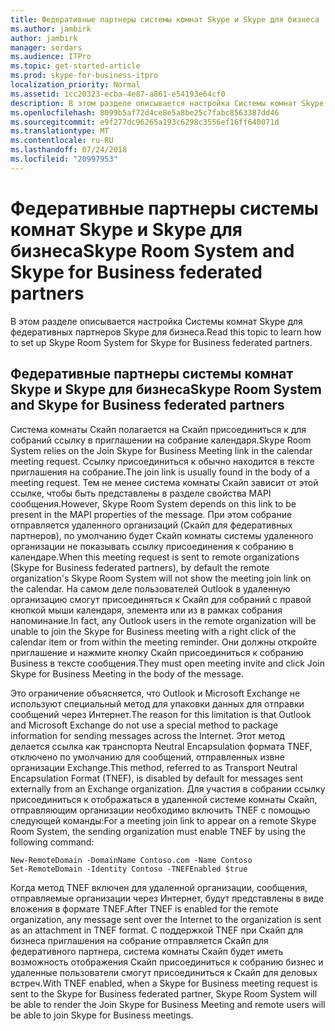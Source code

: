 ```yaml
---
title: Федеративные партнеры системы комнат Skype и Skype для бизнеса
ms.author: jambirk
author: jambirk
manager: serdars
ms.audience: ITPro
ms.topic: get-started-article
ms.prod: skype-for-business-itpro
localization_priority: Normal
ms.assetid: 1cc20323-ecba-4e87-a861-e54193e64cf0
description: В этом разделе описывается настройка Системы комнат Skype для федеративных партнеров Skype для бизнеса.
ms.openlocfilehash: 8099b5af72d4ce8e5a8be25c7fabc8563387dd46
ms.sourcegitcommit: e9f277dc96265a193c6298c3556ef16ff640071d
ms.translationtype: MT
ms.contentlocale: ru-RU
ms.lasthandoff: 07/24/2018
ms.locfileid: "20997953"
---
```

# <a name="skype-room-system-and-skype-for-business-federated-partners"></a><span data-ttu-id="954b7-103">Федеративные партнеры системы комнат Skype и Skype для бизнеса</span><span class="sxs-lookup"><span data-stu-id="954b7-103">Skype Room System and Skype for Business federated partners</span></span>
 
<span data-ttu-id="954b7-104">В этом разделе описывается настройка Системы комнат Skype для федеративных партнеров Skype для бизнеса.</span><span class="sxs-lookup"><span data-stu-id="954b7-104">Read this topic to learn how to set up Skype Room System for Skype for Business federated partners.</span></span>
  
## <a name="skype-room-system-and-skype-for-business-federated-partners"></a><span data-ttu-id="954b7-105">Федеративные партнеры системы комнат Skype и Skype для бизнеса</span><span class="sxs-lookup"><span data-stu-id="954b7-105">Skype Room System and Skype for Business federated partners</span></span>

<span data-ttu-id="954b7-106">Система комнаты Скайп полагается на Скайп присоединиться к для собраний ссылку в приглашении на собрание календаря.</span><span class="sxs-lookup"><span data-stu-id="954b7-106">Skype Room System relies on the Join Skype for Business Meeting link in the calendar meeting request.</span></span> <span data-ttu-id="954b7-107">Ссылку присоединиться к обычно находится в тексте приглашения на собрание.</span><span class="sxs-lookup"><span data-stu-id="954b7-107">The join link is usually found in the body of a meeting request.</span></span> <span data-ttu-id="954b7-108">Тем не менее система комнаты Скайп зависит от этой ссылке, чтобы быть представлены в разделе свойства MAPI сообщения.</span><span class="sxs-lookup"><span data-stu-id="954b7-108">However, Skype Room System depends on this link to be present in the MAPI properties of the message.</span></span> <span data-ttu-id="954b7-109">При этом собрание отправляется удаленного организаций (Скайп для федеративных партнеров), по умолчанию будет Скайп комнаты системы удаленного организации не показывать ссылку присоединения к собранию в календаре.</span><span class="sxs-lookup"><span data-stu-id="954b7-109">When this meeting request is sent to remote organizations (Skype for Business federated partners), by default the remote organization's Skype Room System will not show the meeting join link on the calendar.</span></span> <span data-ttu-id="954b7-110">На самом деле пользователей Outlook в удаленную организацию смогут присоединяться к Скайп для собраний с правой кнопкой мыши календаря, элемента или из в рамках собрания напоминание.</span><span class="sxs-lookup"><span data-stu-id="954b7-110">In fact, any Outlook users in the remote organization will be unable to join the Skype for Business meeting with a right click of the calendar item or from within the meeting reminder.</span></span> <span data-ttu-id="954b7-111">Они должны откройте приглашение и нажмите кнопку Скайп присоединиться к собранию Business в тексте сообщения.</span><span class="sxs-lookup"><span data-stu-id="954b7-111">They must open meeting invite and click Join Skype for Business Meeting in the body of the message.</span></span> 
  
<span data-ttu-id="954b7-112">Это ограничение объясняется, что Outlook и Microsoft Exchange не используют специальный метод для упаковки данных для отправки сообщений через Интернет.</span><span class="sxs-lookup"><span data-stu-id="954b7-112">The reason for this limitation is that Outlook and Microsoft Exchange do not use a special method to package information for sending messages across the Internet.</span></span> <span data-ttu-id="954b7-113">Этот метод делается ссылка как транспорта Neutral Encapsulation формата TNEF, отключено по умолчанию для сообщений, отправленных извне организации Exchange.</span><span class="sxs-lookup"><span data-stu-id="954b7-113">This method, referred to as Transport Neutral Encapsulation Format (TNEF), is disabled by default for messages sent externally from an Exchange organization.</span></span> <span data-ttu-id="954b7-114">Для участия в собрании ссылку присоединиться к отображаться в удаленной системе комнаты Скайп, отправляющим организации необходимо включить TNEF с помощью следующей команды:</span><span class="sxs-lookup"><span data-stu-id="954b7-114">For a meeting join link to appear on a remote Skype Room System, the sending organization must enable TNEF by using the following command:</span></span>
  
```
New-RemoteDomain -DomainName Contoso.com -Name Contoso
Set-RemoteDomain -Identity Contoso -TNEFEnabled $true
```

<span data-ttu-id="954b7-115">Когда метод TNEF включен для удаленной организации, сообщения, отправляемые организации через Интернет, будут представлены в виде вложения в формате TNEF.</span><span class="sxs-lookup"><span data-stu-id="954b7-115">After TNEF is enabled for the remote organization, any message sent over the Internet to the organization is sent as an attachment in TNEF format.</span></span> <span data-ttu-id="954b7-116">С поддержкой TNEF при Скайп для бизнеса приглашения на собрание отправляется Скайп для федеративного партнера, система комнаты Скайп будет иметь возможность отображения Скайп присоединиться к собранию бизнес и удаленные пользователи смогут присоединиться к Скайп для деловых встреч.</span><span class="sxs-lookup"><span data-stu-id="954b7-116">With TNEF enabled, when a Skype for Business meeting request is sent to the Skype for Business federated partner, Skype Room System will be able to render the Join Skype for Business Meeting and remote users will be able to join Skype for Business meetings.</span></span> 